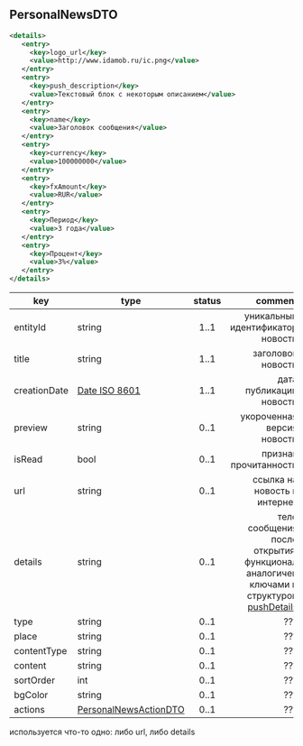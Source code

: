 ﻿## PersonalNewsDTO

```xml
<details>
   <entry>
     <key>logo_url</key>
     <value>http://www.idamob.ru/ic.png</value>
   </entry>
   <entry>
     <key>push_description</key>
     <value>Текстовый блок с некоторым описанием</value>
   </entry>
   <entry>
     <key>name</key>
     <value>Заголовок сообщения</value>
   </entry>
   <entry>
     <key>currency</key>
     <value>100000000</value>
   </entry>
   <entry>
     <key>fxAmount</key>
     <value>RUR</value>
   </entry>
   <entry>
     <key>Период</key>
     <value>3 года</value>
   </entry>
   <entry>
     <key>Процент</key>
     <value>3%</value>
   </entry>
</details>
```

key | type | status | comment
--- | ---- | :----: | ---:
entityId | string | 1..1 | уникальный идентификатор новости
title | string | 1..1 | заголовок новости
creationDate | [Date ISO 8601](https://ru.wikipedia.org/wiki/ISO_8601) | 1..1 | дата публикации новости
preview | string | 0..1 | укороченная версия новости
isRead | bool | 0..1 | признак прочитанности
url | string | 0..1 | ссылка на новость в интернет
details | string | 0..1 | тело сообщения после открытия, функционал аналогичен ключами и структурой [pushDetails](https://doc.idamob.ru/pigeon#pushdetails)
type | string | 0..1 | ???
place | string | 0..1 | ???
contentType | string | 0..1 | ???
content | string | 0..1 | ???
sortOrder | int | 0..1 | ???
bgColor | string | 0..1 | ???
actions | [PersonalNewsActionDTO](#personalnewsactiondto) | 0..1 | ???

<aside class="error">используется что-то одно: либо url, либо details</aside>
